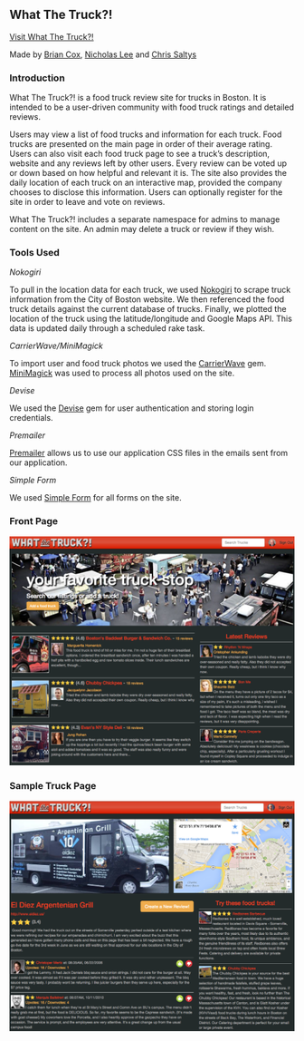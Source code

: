 ## What The Truck?!

[Visit What The Truck?!](http://what-the-truck.herokuapp.com/)

Made by [Brian Cox](https://github.com/briancox730), [Nicholas Lee](https://github.com/Maimer) and [Chris Saltys](https://github.com/saltys)

### Introduction

What The Truck?! is a food truck review site for trucks in Boston. It is intended to be a user-driven community with food truck ratings and detailed reviews.

Users may view a list of food trucks and information for each truck. Food trucks are presented on the main page in order of their average rating. Users can also visit each food truck page to see a truck’s description, website and any reviews left by other users. Every review can be voted up or down based on how helpful and relevant it is. The site also provides the daily location of each truck on an interactive map, provided the company chooses to disclose this information. Users can optionally register for the site in order to leave and vote on reviews.

What The Truck?! includes a separate namespace for admins to manage content on the site. An admin may delete a truck or review if they wish.

### Tools Used

_Nokogiri_

To pull in the location data for each truck, we used [Nokogiri](https://github.com/sparklemotion/nokogiri) to scrape truck information from the City of Boston website. We then referenced the food truck details against the current database of trucks. Finally, we plotted the location of the truck using the latitude/longitude and Google Maps API.  This data is updated daily through a scheduled rake task.

_CarrierWave/MiniMagick_

To import user and food truck photos we used the [CarrierWave](https://github.com/carrierwaveuploader/carrierwave) gem. [MiniMagick](https://github.com/minimagick/minimagick) was used to process all photos used on the site.

_Devise_

We used the [Devise](https://github.com/plataformatec/devise) gem for user authentication and storing login credentials.

_Premailer_

[Premailer](https://github.com/fphilipe/premailer-rails) allows us to use our application CSS files in the emails sent from our application.

_Simple Form_

We used [Simple Form](https://github.com/plataformatec/simple_form) for all forms on the site.

### Front Page

![Front Page](https://raw.githubusercontent.com/Maimer/what_the_truck/master/readme_images/front.png)

### Sample Truck Page

![Truck Page](https://raw.githubusercontent.com/Maimer/what_the_truck/master/readme_images/truck.png)
